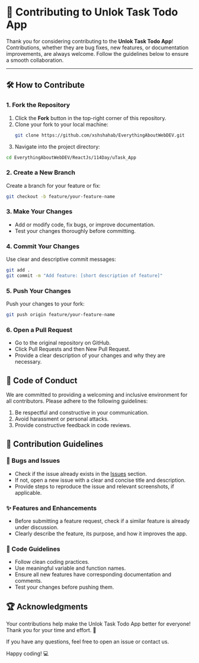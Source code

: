 # 🤝 Contributing to Unlok Task Todo App

Thank you for considering contributing to the **Unlok Task Todo App**! Contributions, whether they are bug fixes, new features, or documentation improvements, are always welcome. Follow the guidelines below to ensure a smooth collaboration.

---

## 🛠 How to Contribute

### 1. Fork the Repository

1. Click the **Fork** button in the top-right corner of this repository.
2. Clone your fork to your local machine:
   ```bash
   git clone https://github.com/xshshahab/EverythingAboutWebDEV.git
   ```
3. Navigate into the project directory:

```bash
cd EverythingAboutWebDEV/ReactJs/114Day/uTask_App
```

### 2. Create a New Branch

Create a branch for your feature or fix:

```bash
git checkout -b feature/your-feature-name
```

### 3. Make Your Changes

- Add or modify code, fix bugs, or improve documentation.
- Test your changes thoroughly before committing.

### 4. Commit Your Changes

Use clear and descriptive commit messages:

```bash
git add .
git commit -m "Add feature: [short description of feature]"
```

### 5. Push Your Changes

Push your changes to your fork:

```bash
git push origin feature/your-feature-name
```

### 6. Open a Pull Request

- Go to the original repository on GitHub.
- Click Pull Requests and then New Pull Request.
- Provide a clear description of your changes and why they are necessary.

## 📝 Code of Conduct

We are committed to providing a welcoming and inclusive environment for all contributors. Please adhere to the following guidelines:

1. Be respectful and constructive in your communication.
2. Avoid harassment or personal attacks.
3. Provide constructive feedback in code reviews.

## 🧩 Contribution Guidelines

### 🐛 Bugs and Issues

- Check if the issue already exists in the [Issues](#) section.
- If not, open a new issue with a clear and concise title and description.
- Provide steps to reproduce the issue and relevant screenshots, if applicable.

### ✨ Features and Enhancements

- Before submitting a feature request, check if a similar feature is already under discussion.
- Clearly describe the feature, its purpose, and how it improves the app.

### 📝 Code Guidelines

- Follow clean coding practices.
- Use meaningful variable and function names.
- Ensure all new features have corresponding documentation and comments.
- Test your changes before pushing them.

## 🏆 Acknowledgments

Your contributions help make the Unlok Task Todo App better for everyone! Thank you for your time and effort. 🙌

If you have any questions, feel free to open an issue or contact us.

Happy coding! 💻
